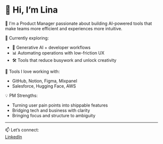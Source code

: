 # 👋 Hi, I’m Lina

🎯 I'm a Product Manager passionate about building AI-powered tools that make teams more efficient and experiences more intuitive.

🧠 Currently exploring:
- 🤖 Generative AI + developer workflows
- 📊 Automating operations with low-friction UX
- 🛠️ Tools that reduce busywork and unlock creativity

🧰 Tools I love working with:
- GitHub, Notion, Figma, Mixpanel
- Salesforce, Hugging Face, AWS

💡 PM Strengths:
- Turning user pain points into shippable features
- Bridging tech and business with clarity
- Bringing focus and structure to ambiguity

---

📫 Let’s connect:  
[LinkedIn](https://www.linkedin.com/in/lina-hamid-534883a1/)
